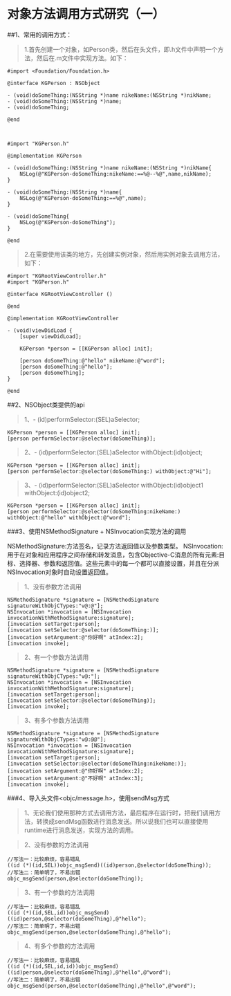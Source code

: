 # 对象方法调用方式研究（一）

##1、常用的调用方式：

>1.首先创建一个对象，如Person类，然后在头文件，即.h文件中声明一个方法，然后在.m文件中实现方法。如下：

```
#import <Foundation/Foundation.h>

@interface KGPerson : NSObject

- (void)doSomeThing:(NSString *)name nikeName:(NSString *)nikName;
- (void)doSomeThing:(NSString *)name;
- (void)doSomeThing;

@end



#import "KGPerson.h"

@implementation KGPerson

- (void)doSomeThing:(NSString *)name nikeName:(NSString *)nikName{
    NSLog(@"KGPerson-doSomeThing:nikeName:==%@--%@",name,nikName);
}

- (void)doSomeThing:(NSString *)name{
    NSLog(@"KGPerson-doSomeThing:==%@",name);
}

- (void)doSomeThing{
    NSLog(@"KGPerson-doSomeThing");
}

@end
```    

>2.在需要使用该类的地方，先创建实例对象，然后用实例对象去调用方法，如下：

```
#import "KGRootViewController.h"
#import "KGPerson.h"

@interface KGRootViewController ()

@end

@implementation KGRootViewController

- (void)viewDidLoad {
    [super viewDidLoad];
    
    KGPerson *person = [[KGPerson alloc] init];
    
    [person doSomeThing:@"hello" nikeName:@"word"];
    [person doSomeThing:@"hello"];
    [person doSomeThing];
}

@end
```

##2、NSObject类提供的api
>1、- (id)performSelector:(SEL)aSelector;

```
KGPerson *person = [[KGPerson alloc] init];
[person performSelector:@selector(doSomeThing)];
```

>2、- (id)performSelector:(SEL)aSelector withObject:(id)object;

```
KGPerson *person = [[KGPerson alloc] init];
[person performSelector:@selector(doSomeThing:) withObject:@"Hi"];
```

>3、- (id)performSelector:(SEL)aSelector withObject:(id)object1 withObject:(id)object2;

```
KGPerson *person = [[KGPerson alloc] init];
[person performSelector:@selector(doSomeThing:nikeName:) withObject:@"hello" withObject:@"word"];
```

###3、使用NSMethodSignature + NSInvocation实现方法的调用

NSMethodSignature:方法签名，记录方法返回值以及参数类型。
NSInvocation:用于在对象和应用程序之间存储和转发消息，包含Objective-C消息的所有元素:目标、选择器、参数和返回值。这些元素中的每一个都可以直接设置，并且在分派NSInvocation对象时自动设置返回值。

>1、没有参数方法调用

```
NSMethodSignature *signature = [NSMethodSignature signatureWithObjCTypes:"v@:@"];
NSInvocation *invocation = [NSInvocation invocationWithMethodSignature:signature];
[invocation setTarget:person];
[invocation setSelector:@selector(doSomeThing:)];
[invocation setArgument:@"你好啊" atIndex:2];
[invocation invoke];
```

>2、有一个参数方法调用

```
NSMethodSignature *signature = [NSMethodSignature signatureWithObjCTypes:"v@:"];
NSInvocation *invocation = [NSInvocation invocationWithMethodSignature:signature];
[invocation setTarget:person];
[invocation setSelector:@selector(doSomeThing)];
[invocation invoke];
```

>3、有多个参数方法调用

```
NSMethodSignature *signature = [NSMethodSignature signatureWithObjCTypes:"v@:@@"];
NSInvocation *invocation = [NSInvocation invocationWithMethodSignature:signature];
[invocation setTarget:person];
[invocation setSelector:@selector(doSomeThing:nikeName:)];
[invocation setArgument:@"你好啊" atIndex:2];
[invocation setArgument:@"不好啊" atIndex:3];
[invocation invoke];
```

###4、导入头文件<objc/message.h>，使用sendMsg方式

>1、无论我们使用那种方式去调用方法，最后程序在运行时，把我们调用方法，转换成sendMsg函数进行消息发送。所以说我们也可以直接使用runtime进行消息发送，实现方法的调用。

>2、没有参数的方法调用

```
//写法一：比较麻烦，容易错乱
((id (*)(id,SEL))objc_msgSend)((id)person,@selector(doSomeThing));
//写法二：简单明了，不易出错
objc_msgSend(person,@selector(doSomeThing));
```

>3、有一个参数的方法调用

```
//写法一：比较麻烦，容易错乱
((id (*)(id,SEL,id))objc_msgSend)((id)person,@selector(doSomeThing),@"hello");
//写法二：简单明了，不易出错
objc_msgSend(person,@selector(doSomeThing),@"hello");
```

>4、有多个参数的方法调用

```
//写法一：比较麻烦，容易错乱
((id (*)(id,SEL,id,id))objc_msgSend)((id)person,@selector(doSomeThing),@"hello",@"word");
//写法二：简单明了，不易出错
objc_msgSend(person,@selector(doSomeThing),@"hello",@"word");
```

